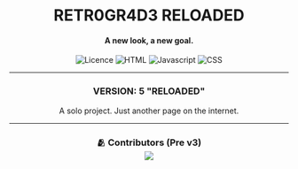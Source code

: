 <div align="center">
  <h1>RETR0GR4D3 RELOADED</h1>
  <h4>A new look, a new goal.</h4>
  <img src="https://img.shields.io/badge/licence-MIT-red" alt="Licence">
  <img src="https://img.shields.io/badge/HTML-red" alt="HTML">
  <img src="https://img.shields.io/badge/JAVASCRIPT-red" alt="Javascript">
  <img src="https://img.shields.io/badge/CSS-red" alt="CSS">
  <br/>
</div>
<hr>
<div align="center">
  <h3>VERSION: 5 "RELOADED"</h3>
  <p>A solo project. Just another page on the internet.</p>
</div>
<hr>
<div align="center">
  <h3 href="https://github.com/retr0gr4d3/retr0gr4d3.github.io/graphs/contributors">🫂 Contributors (Pre v3)<br><img src="https://contrib.rocks/image?repo=retr0gr4d3/retr0gr4d3.github.io"></h3>
</div>
